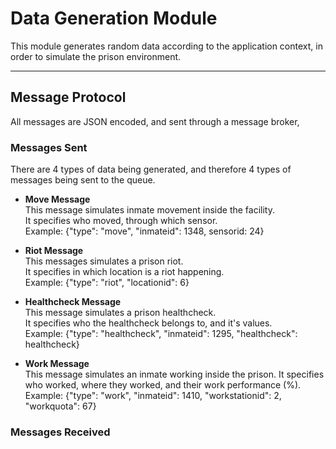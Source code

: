 # Data Generation Module
This module generates random data according to the application context, in order to simulate the prison environment.

****
## Message Protocol
All messages are JSON encoded, and sent through a message broker, 

### Messages Sent
There are 4 types of data being generated, and therefore 4 types of messages being sent to the queue.

* **Move Message**  
This message simulates inmate movement inside the facility.  
It specifies who moved, through which sensor.  
Example: {"type": "move", "inmateid": 1348, sensorid: 24}

* **Riot Message**  
This messages simulates a prison riot.  
It specifies in which location is a riot happening.  
Example: {"type": "riot", "locationid": 6}

* **Healthcheck Message**  
This message simulates a prison healthcheck.  
It specifies who the healthcheck belongs to, and it's values.  
Example: {"type": "healthcheck", "inmateid": 1295, "healthcheck": healthcheck}

* **Work Message**  
This message simulates an inmate working inside the prison.
It specifies who worked, where they worked, and their work performance (%).  
Example: {"type": "work", "inmateid": 1410, "workstationid": 2, "workquota": 67}

### Messages Received